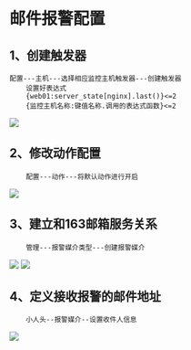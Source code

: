# 邮件报警配置

## 1、创建触发器
```text
配置---主机---选择相应监控主机触发器---创建触发器 
	设置好表达式
	{web01:server_state[nginx].last()}<=2
	{监控主机名称:键值名称.调用的表达式函数}<=2 
```
![](https://cdn.jsdelivr.net/gh/fhwlnetwork/blos_imgs/img/20210510210940.png)

## 2、修改动作配置
```text
    配置---动作---将默认动作进行开启	
```
![](https://cdn.jsdelivr.net/gh/fhwlnetwork/blos_imgs/img/20210510211127.png)
## 3、建立和163邮箱服务关系
```text
    管理---报警媒介类型---创建报警媒介
```
![](https://cdn.jsdelivr.net/gh/fhwlnetwork/blos_imgs/img/20210510211317.png)
![](https://cdn.jsdelivr.net/gh/fhwlnetwork/blos_imgs/img/20210510213109.png)
## 4、定义接收报警的邮件地址
```text
    小人头--报警媒介--设置收件人信息
```
![](https://cdn.jsdelivr.net/gh/fhwlnetwork/blos_imgs/img/20210510213649.png)